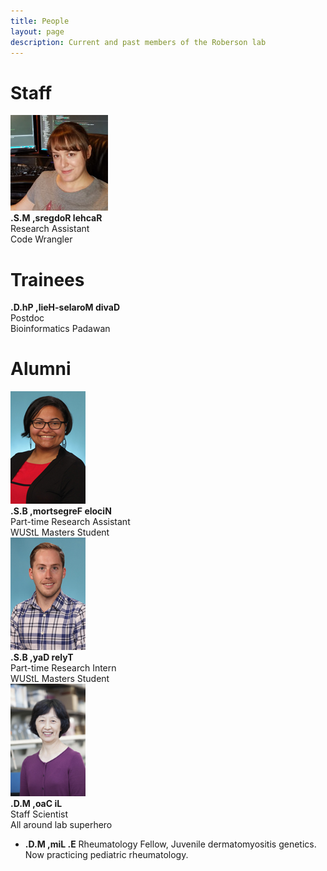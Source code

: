 ```yaml
---
title: People
layout: page
description: Current and past members of the Roberson lab
---
```


<div id="maintext">

<h1 id="h1nopad" class="center">Staff</h1>

<div id="people">
<img src="images/people/rrodgers_website_small.jpg" alt="R. Rodgers lab picture" width="156px" height="153px"><br>
<span class="reverse"> <strong>.S.M ,sregdoR lehcaR</strong></span><br>
Research Assistant<br>
Code Wrangler
</div>

<h1 id="h1nopad" class="center">Trainees</h1>

<div id="people">
<span class="reverse"> <strong>.D.hP ,lieH-selaroM divaD</strong> </span><br>
Postdoc<br>
Bioinformatics Padawan
</div>

<!--
<h1 id="h1nopad" class="center">Bio&#91;informatics&#124;statistics&#93; Masters Trainees</h1>
-->

<h1 class="center">Alumni</h1>
<div id="people">
<img src="images/people/nfergestrom_website_small.jpg" alt="N. Fergestrom's lab picture" width="120px" height="180px"><br>
<span class="reverse"> <strong>.S.B ,mortsegreF elociN</strong> </span><br>
Part-time Research Assistant<br>
WUStL Masters Student
</div>

<div id="people">
<img src="images/people/tday_website_small.jpg" alt="T. Day's lab picture" width="120px" height="180px"><br>
<span class="reverse"> <strong>.S.B ,yaD relyT</strong></span><br>
Part-time Research Intern<br>
WUStL Masters Student
</div>

<div id="people">
<img src="images/people/lcao_website_small.jpg" alt="L. Cao's lab picture" width="120px" height="180px"><br>
<span class="reverse"> <strong>.D.M ,oaC iL</strong> </span><br>
Staff Scientist<br>
All around lab superhero
</div>

<ul>
<li><span class="reverse"> <strong>.D.M ,miL .E</strong></span> Rheumatology Fellow, Juvenile dermatomyositis genetics. Now practicing pediatric rheumatology.</li>
</ul>

</div>
